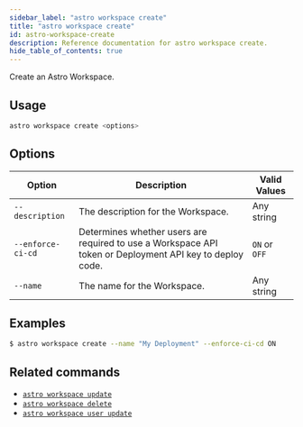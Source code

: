 ```yaml
---
sidebar_label: "astro workspace create"
title: "astro workspace create"
id: astro-workspace-create
description: Reference documentation for astro workspace create.
hide_table_of_contents: true
---
```


Create an Astro Workspace. 

## Usage

```sh
astro workspace create <options>
```


## Options

| Option            | Description                                                                                                                             | Valid Values  |
| ----------------- | --------------------------------------------------------------------------------------------------------------------------------------- | ------------- |
| `--description`   | The description for the Workspace.                                                                                                      | Any string    |
| `--enforce-ci-cd` | Determines whether users are required to use a Workspace API token or Deployment API key to deploy code.  | `ON` or `OFF` |
| `--name`          | The name for the Workspace.                                                                                                             | Any string    |


## Examples

```sh
$ astro workspace create --name "My Deployment" --enforce-ci-cd ON
```

## Related commands

- [`astro workspace update`](cli/astro-workspace-update.md)
- [`astro workspace delete`](cli/astro-workspace-delete.md)
- [`astro workspace user update`](cli/astro-workspace-user-update.md)